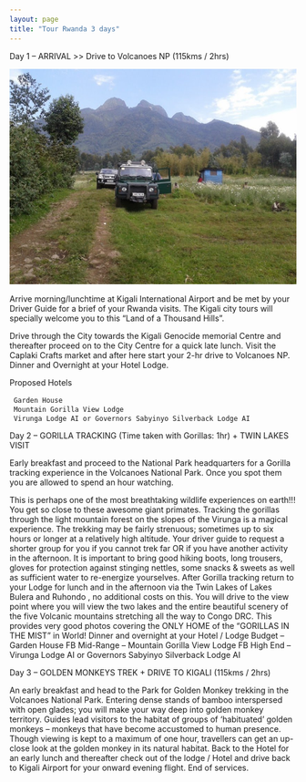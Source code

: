 ```yaml
---
layout: page
title: "Tour Rwanda 3 days"
---
```


Day 1 – ARRIVAL >> Drive to Volcanoes NP (115kms / 2hrs) 

![5](/assets/5.jpg)


Arrive morning/lunchtime at Kigali International Airport and be met by your Driver Guide for a brief of your Rwanda visits. The Kigali city tours will specially welcome you to this “Land of a Thousand Hills”.

Drive through the City towards the Kigali Genocide memorial Centre and thereafter proceed on to the City Centre for a quick late lunch. Visit the Caplaki Crafts market and after here start your 2-hr drive to Volcanoes NP. Dinner and Overnight at your Hotel Lodge.

Proposed Hotels

     Garden House 
     Mountain Gorilla View Lodge 
     Virunga Lodge AI or Governors Sabyinyo Silverback Lodge AI


Day 2 – GORILLA TRACKING (Time taken with Gorillas: 1hr) + TWIN LAKES VISIT

Early breakfast and proceed to the National Park headquarters for a Gorilla tracking experience in the Volcanoes National Park. Once you spot them you are allowed to spend an hour watching.

This is perhaps one of the most breathtaking wildlife experiences on earth!!! You get so close to these awesome giant primates. Tracking the gorillas through the light mountain forest on the slopes of the Virunga is a magical experience. The trekking may be fairly strenuous; sometimes up to six hours or longer at a relatively high altitude. Your driver guide to request a shorter group for you if you cannot trek far OR if you have another activity in the afternoon. It is important to bring good hiking boots, long trousers, gloves for protection against stinging nettles, some snacks & sweets as well as sufficient water to re-energize yourselves. After Gorilla tracking return to your Lodge for lunch and in the afternoon via the Twin Lakes of Lakes Bulera and Ruhondo , no additional costs on this. You will drive to the view point where you will view the two lakes and the entire beautiful scenery of the five Volcanic mountains stretching all the  way to Congo DRC. This provides very good photos covering the ONLY HOME of the “GORILLAS IN THE MIST” in World! Dinner and overnight at your Hotel / Lodge
Budget – Garden House FB
Mid-Range – Mountain Gorilla View Lodge FB
High End – Virunga Lodge AI or Governors Sabyinyo Silverback Lodge AI

Day 3 – GOLDEN MONKEYS TREK + DRIVE TO KIGALI (115kms / 2hrs)

An early breakfast and head to the Park for Golden Monkey trekking in the Volcanoes National Park. Entering dense stands of bamboo interspersed with open glades; you will make your way deep into golden monkey territory. Guides lead visitors to the habitat of groups of ‘habituated’ golden monkeys – monkeys that have become accustomed to human presence. Though viewing is kept to a maximum of one hour, travellers can get an up-close look at the golden monkey in its natural habitat. Back to the Hotel for an early lunch and thereafter check out of the lodge / Hotel and drive back to Kigali Airport for your onward evening flight.
End of services.

